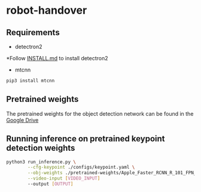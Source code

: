 # robot-handover
## Requirements
* detectron2

*Follow [INSTALL.md](https://github.com/facebookresearch/detectron2/blob/master/INSTALL.md) to install detectron2

* mtcnn
```bash
pip3 install mtcnn
```

## Pretrained weights
The pretrained weights for the object detection network can be found in the [Google Drive](https://drive.google.com/file/d/1gx6beqSOwh0mTkATEDe3tdKdya-vPZSZ/view?usp=sharing) 

## Running inference on pretrained keypoint detection weights
```bash
python3 run_inference.py \
        --cfg-keypoint ./configs/keypoint.yaml \
        --obj-weights ./pretrained-weights/Apple_Faster_RCNN_R_101_FPN_3x.pth \
        --video-input [VIDEO_INPUT]
        --output [OUTPUT]
```

